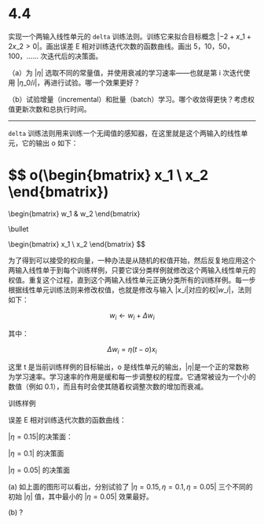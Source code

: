 # 4.4

实现一个两输入线性单元的 `delta` 训练法则。训练它来拟合目标概念 $| -2 + x\_1 + 2x\_2 > 0 |$。画出误差 E 相对训练迭代次数的函数曲线。画出 5，10，50，100，…… 次迭代后的决策面。

（a）为 $| \eta |$ 选取不同的常量值，并使用衰减的学习速率——也就是第 i 次迭代使用 $| \eta\_0/i |$，再进行试验。哪一个效果更好？

（b）试验增量（incremental）和批量（batch）学习。哪个收敛得更快？考虑权值更新次数和总执行时间。

---

`delta` 训练法则用来训练一个无阈值的感知器，在这里就是这个两输入的线性单元，它的输出 o 如下：

$$
o(\begin{bmatrix}
x_1 \\
x_2
\end{bmatrix})
=
\begin{bmatrix}
w_1 & w_2
\end{bmatrix}

\bullet

\begin{bmatrix}
x_1 \\
x_2
\end{bmatrix}
$$

为了得到可以接受的权向量，一种办法是从随机的权值开始，然后反复地应用这个两输入线性单于到每个训练样例，只要它误分类样例就修改这个两输入线性单元的权值。重复这个过程，直到这个两输入线性单元正确分类所有的训练样例。每一步根据线性单元训练法则来修改权值，也就是修改与输入 $|x\_i|$对应的权$|w\_i|$，法则如下：

$$
w_i \gets w_i + \Delta w_i
$$

其中：

$$
\Delta w_i = \eta(t-o)x_i
$$

这里 t 是当前训练样例的目标输出，o 是线性单元的输出，$|\eta|$是一个正的常数称为学习速率。学习速率的作用是缓和每一步调整权的程度。它通常被设为一个小的数值（例如 0.1），而且有时会使其随着权调整次数的增加而衰减。

训练样例

<style type="text/css">
table, tr td {
}
tbody {
    display: block;
    max-height: 300px;
    overflow: auto;
}
thead, tbody tr {
    display: table;
    width: 100%;
    table-layout: fixed;/* even columns width , fix width of table too*/
}
thead {
    /* width: calc( 100% - 1em )*/ /* scrollbar is average 1em/16px width, remove it from thead width */
    width: 100%;
}
table {
    width: 100%;
}
</style>
<div id='trainingSet'></div>

<div id='myDiv'><!-- Plotly chart will be drawn inside this DIV --></div>

误差 E 相对训练迭代次数的函数曲线：

<div id='error-plot'></div>

$|\eta=0.15 |$的决策面：

<div id="decision-1"></div>

$|\eta = 0.1 |$ 的决策面

<div id="decision-2"></div>

$|\eta = 0.05|$ 的决策面

<div id="decision-3"></div>

(a) 如上面的图形可以看出，分别试验了 $|\eta = 0.15, \eta = 0.1, \eta = 0.05 |$ 三个不同的初始 $| \eta |$ 值，其中最小的 $|\eta = 0.05|$ 效果最好。

(b) ?

<script src="./4.4/plotly-latest.min.js" charset="utf-8"></script>
<script src='./4.4/linear-unit.js'></script>

<script type="text/javascript" src="./4.4/4.4.js"></script>
<script type="text/javascript" src="./4.4/render-training-set.js"></script>
<script type="text/javascript" src="./4.4/render-learning-data.js"></script>
<script type="text/javascript" src="./4.4/render-decision-plane.js"></script>
